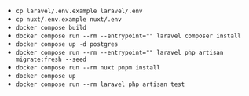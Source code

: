 - ```cp laravel/.env.example laravel/.env```
- ```cp nuxt/.env.example nuxt/.env```
- ```docker compose build```
- ```docker compose run --rm --entrypoint="" laravel composer install```
- ```docker compose up -d postgres```
- ```docker compose run --rm --entrypoint="" laravel php artisan migrate:fresh --seed```
- ```docker compose run --rm nuxt pnpm install```
- ```docker compose up```
- ```docker compose run --rm laravel php artisan test```